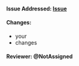 #### Issue Addressed: [Issue](https://github.com/CodeTheChangeUBC/Chingari)
#### Changes:
- your
- changes
#### Reviewer: @NotAssigned
